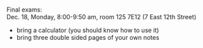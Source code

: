 
<div class="important">

<!--
<div class="lecture1">
<div class="lecture2">
<div class="recitation">
<div class="important">
-->
<div class="column_date">

 <br> 
 

</div>

<div class="column_materials">
<p markdown="block">

Final exams: <br>
Dec. 18, Monday, 8:00-9:50 am, room 125 7E12 (7 East 12th Street) <br> 

- bring a calculator (you should know how to use it)
- bring three double sided pages of your own notes 






<br><br>


</p>
</div>

<div class="column_assign">
<p markdown="block">

</p>
</div>
    
</div>
